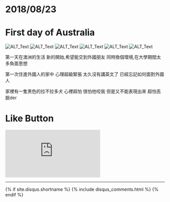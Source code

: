 # 2018/08/23
# First day of Australia

![ALT_Text](https://s9443112.github.io/github_blog/2018/2018-08-23/IMG_1413.JPG)
![ALT_Text](https://s9443112.github.io/github_blog/2018/2018-08-23/IMG_1414.JPG)
![ALT_Text](https://s9443112.github.io/github_blog/2018/2018-08-23/IMG_1415.JPG)
![ALT_Text](https://s9443112.github.io/github_blog/2018/2018-08-23/IMG_1416.JPG)
![ALT_Text](https://s9443112.github.io/github_blog/2018/2018-08-23/IMG_1417.JPG)
![ALT_Text](https://s9443112.github.io/github_blog/2018/2018-08-23/IMG_1418.JPG)

第一天在澳洲的生活
新的開始,希望能交到外國朋友
同時換個環境,在大學期間太多負面思想

第一次住進外國人的家中
心理超級緊張 太久沒有講英文了
已經忘記如何面對外國人

家裡有一隻黑色的拉不拉多犬
心裡超怕 很怕他咬我
但是又不能表現出來 超怕丟臉der


# Like Button

<iframe class="lc-margin-top-64 lc-margin-bottom-32 lc-mobile" data-v-b66e9a5a="" frameborder="0" src="https://button.like.co/in/embed/s9443112/button"> </iframe>

* * *

{% if site.disqus.shortname %}
  {% include disqus_comments.html %}
{% endif %}